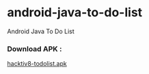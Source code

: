 # android-java-to-do-list
 Android Java To Do List 

### Download APK :
<a href= "https://drive.google.com/file/d/1z7MSe41GuT5xkqfpCZR5C99RLmrcWFEG/view?usp=sharing" target="_blank">hacktiv8-todolist.apk</a>
